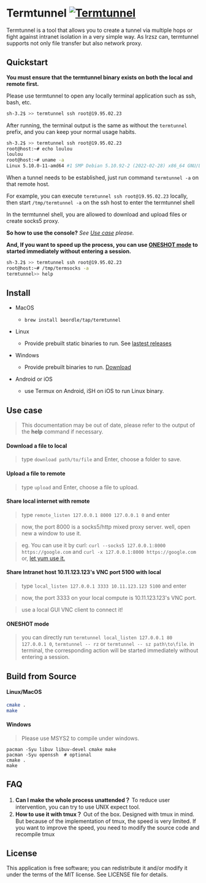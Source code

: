 # Termtunnel [![Termtunnel](https://github.com/beordle/termtunnel/actions/workflows/build.yml/badge.svg?branch=master)](https://github.com/beordle/termtunnel/actions/workflows/build.yml)
Termtunnel is a tool that allows you to create a tunnel via multiple hops or fight against intranet isolation in a very simple way. As lrzsz can, termtunnel supports not only file transfer but also network proxy.

## Quickstart

**You must ensure that the termtunnel binary exists on both the local and remote first.**

Please use termtunnel to open any locally terminal application such as ssh, bash, etc.

```bash
sh-3.2$ >> termtunnel ssh root@19.95.02.23
```

After running, the terminal output is the same as without the `termtunnel` prefix, and you can keep your normal usage habits.
```bash
sh-3.2$ >> termtunnel ssh root@19.95.02.23
root@host:~# echo loulou
loulou
root@host:~# uname -a
Linux 5.10.0-11-amd64 #1 SMP Debian 5.10.92-2 (2022-02-28) x86_64 GNU/Linux
```

When a tunnel needs to be established, just run command `termtunnel -a` on that remote host.

For example, you can execute `termtunnel ssh root@19.95.02.23` locally, then start `/tmp/termtunnel -a` on the ssh host to enter the termtunnel shell

In the termtunnel shell, you are allowed to download and upload files or create socks5 proxy.

**So how to use the console?**  *See [Use case](#use-case) please.*

**And, If you want to speed up the process, you can use [ONESHOT mode](#oneshot-mode) to started immediately without entering a session.**

```bash
sh-3.2$ >> termtunnel ssh root@19.95.02.23
root@host:~# /tmp/termsocks -a
termtunnel>> help
```

## Install

* MacOS
   * `brew install beordle/tap/termtunnel`

* Linux
  * Provide prebuilt static binaries to run. See [lastest releases](https://github.com/beordle/termtunnel/releases/latest)

* Windows
  * Provide prebuilt binaries to run. [Download](https://github.com/beordle/termtunnel/releases/download/windows/termtunnel.zip) 

* Android or iOS
  * use Termux on Android, iSH on iOS to run Linux binary.

## Use case
> This documentation may be out of date, please refer to the output of the **help** command  if necessary.

#### Download a file to local
> type `download path/to/file` and Enter, choose a folder to save.

#### Upload a file to remote
> type `upload` and Enter, choose a file to upload. 

####  Share local internet with remote
> type `remote_listen 127.0.0.1 8000 127.0.0.1 0` and enter

> now, the port 8000 is a socks5/http mixed proxy server. well, open new a window to use it.
 
> eg. You can use it by curl: `curl --socks5 127.0.0.1:8000 https://google.com`
> and `curl -x 127.0.0.1:8000 https://google.com`
> or, [let yum use it.](https://unix.stackexchange.com/questions/43654/how-to-use-socks-proxy-with-yum)

#### Share Intranet host 10.11.123.123's VNC port 5100 with local
> type `local_listen 127.0.0.1 3333 10.11.123.123 5100` and enter

> now, the port 3333 on your local compute is 10.11.123.123's VNC port.

> use a local GUI VNC client to connect it!
#### ONESHOT mode
> you can directly run `termtunnel local_listen 127.0.0.1 80 127.0.0.1 0`, `termtunnel -- rz` or `termtunnel -- sz path\to\file`. in terminal, the corresponding action will be started immediately without entering a session.
 



## Build from Source

#### Linux/MacOS
```bash
cmake .
make
```

#### Windows
> Please use MSYS2 to compile under windows.
```
pacman -Syu libuv libuv-devel cmake make 
pacman -Syu openssh  # optional
cmake .
make
 ```
 
## FAQ

1. **Can I make the whole process unattended？** To reduce user intervention, you can try to use UNIX expect tool.
2. **How to use it with tmux？** Out of the box. Designed with tmux in mind. But because of the implementation of tmux, the speed is very limited. If you want to improve the speed, you need to modify the source code and recompile tmux

## License
This application is free software; you can redistribute it and/or modify it under the terms of the MIT license. See LICENSE file for details.

